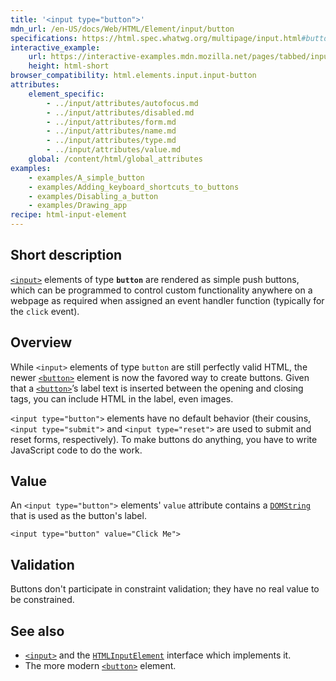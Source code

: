 ```yaml
---
title: '<input type="button">'
mdn_url: /en-US/docs/Web/HTML/Element/input/button
specifications: https://html.spec.whatwg.org/multipage/input.html#button-state-(type=button)
interactive_example:
    url: https://interactive-examples.mdn.mozilla.net/pages/tabbed/input-button.html
    height: html-short
browser_compatibility: html.elements.input.input-button
attributes:
    element_specific:
        - ../input/attributes/autofocus.md
        - ../input/attributes/disabled.md
        - ../input/attributes/form.md
        - ../input/attributes/name.md
        - ../input/attributes/type.md
        - ../input/attributes/value.md
    global: /content/html/global_attributes
examples:
    - examples/A_simple_button
    - examples/Adding_keyboard_shortcuts_to_buttons
    - examples/Disabling_a_button
    - examples/Drawing_app
recipe: html-input-element
---
```

## Short description

[`<input>`](/en-US/docs/Web/HTML/Element/input) elements of type **`button`** are rendered as simple push buttons, which can be programmed to control custom functionality anywhere on a webpage as required when assigned an event handler function (typically for the `click` event).

## Overview

While `<input>` elements of type `button` are still perfectly valid HTML, the newer [`<button>`](/en-US/docs/Web/HTML/Element/button) element is now the favored way to create buttons. Given that a [`<button>`](/en-US/docs/Web/HTML/Element/button)’s label text is inserted between the opening and closing tags, you can include HTML in the label, even images.

`<input type="button">` elements have no default behavior (their cousins,`<input type="submit">` and `<input type="reset">` are used to submit and reset forms, respectively). To make buttons do anything, you have to write JavaScript code to do the work.

## Value

An `<input type="button">` elements' `value` attribute contains a [`DOMString`](/en-US/docs/Web/API/DOMString) that is used as the button's label.

    <input type="button" value="Click Me">

## Validation

Buttons don't participate in constraint validation; they have no real value to be constrained.

## See also

- [`<input>`](/en-US/docs/Web/HTML/Element/input) and the [`HTMLInputElement`](/en-US/docs/Web/API/HTMLInputElement) interface which implements it.
- The more modern [`<button>`](/en-US/docs/Web/HTML/Element/button) element.
